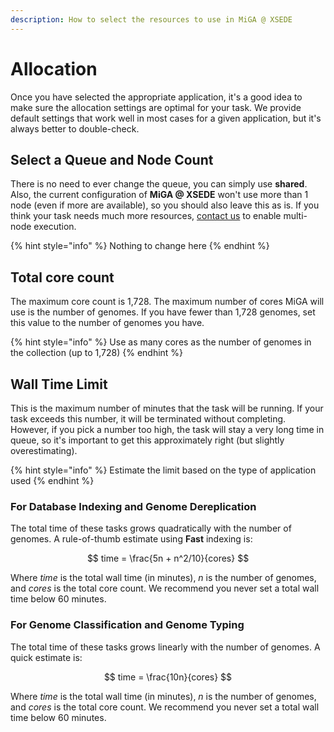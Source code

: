 ```yaml
---
description: How to select the resources to use in MiGA @ XSEDE
---
```


# Allocation

Once you have selected the appropriate application, it's a good idea to make sure the allocation settings are optimal for your task. We provide default settings that work well in most cases for a given application, but it's always better to double-check.

## Select a Queue and Node Count

There is no need to ever change the queue, you can simply use **shared**. Also, the current configuration of **MiGA @ XSEDE** won't use more than 1 node \(even if more are available\), so you should also leave this as is. If you think your task needs much more resources, [contact us](http://support.microbial-genomes.org/) to enable multi-node execution.

{% hint style="info" %}
Nothing to change here
{% endhint %}

## Total core count

The maximum core count is 1,728. The maximum number of cores MiGA will use is the number of genomes. If you have fewer than 1,728 genomes, set this value to the number of genomes you have.

{% hint style="info" %}
Use as many cores as the number of genomes in the collection \(up to 1,728\)
{% endhint %}

## Wall Time Limit

This is the maximum number of minutes that the task will be running. If your task exceeds this number, it will be terminated without completing. However, if you pick a number too high, the task will stay a very long time in queue, so it's important to get this approximately right \(but slightly overestimating\).

{% hint style="info" %}
Estimate the limit based on the type of application used
{% endhint %}

### For Database Indexing and Genome Dereplication

The total time of these tasks grows quadratically with the number of genomes. A rule-of-thumb estimate using **Fast** indexing is:

$$
time = \frac{5n + n^2/10}{cores}
$$

Where _time_ is the total wall time \(in minutes\), _n_ is the number of genomes, and _cores_ is the total core count. We recommend you never set a total wall time below 60 minutes.

### For Genome Classification and Genome Typing

The total time of these tasks grows linearly with the number of genomes. A quick estimate is:

$$
time = \frac{10n}{cores}
$$

Where _time_ is the total wall time \(in minutes\), _n_ is the number of genomes, and _cores_ is the total core count. We recommend you never set a total wall time below 60 minutes.

